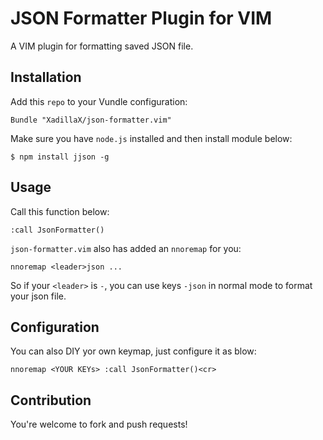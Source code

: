# JSON Formatter Plugin for VIM

A VIM plugin for formatting saved JSON file.

## Installation

Add this `repo` to your Vundle configuration:

```VIML
Bundle "XadillaX/json-formatter.vim"
```

Make sure you have `node.js` installed and then install module below:

```shell
$ npm install jjson -g
```

## Usage

Call this function below:

```VIML
:call JsonFormatter()
```

`json-formatter.vim` also has added an `nnoremap` for you:

```VIML
nnoremap <leader>json ...
```

So if your `<leader>` is `-`, you can use keys `-json` in normal mode to format
your json file.

## Configuration

You can also DIY yor own keymap, just configure it as blow:

```VIML
nnoremap <YOUR KEYs> :call JsonFormatter()<cr>
```

## Contribution

You're welcome to fork and push requests!

